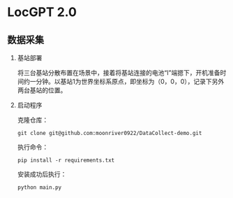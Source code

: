 # LocGPT 2.0

## 数据采集

1. 基站部署

   将三台基站分散布置在场景中，接着将基站连接的电池“I”端摁下，开机准备时间约一分钟。以基站1为世界坐标系原点，即坐标为（0，0，0），记录下另外两台基站的位置。

2. 启动程序

   克隆仓库：

   ```shell
   git clone git@github.com:moonriver0922/DataCollect-demo.git
   ```

   执行命令：

   ```shell
   pip install -r requirements.txt
   ```

   安装成功后执行：

   ```python
   python main.py
   ```
